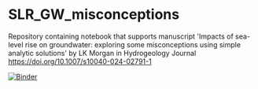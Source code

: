 # SLR_GW_misconceptions
Repository containing notebook that supports manuscript 'Impacts of sea-level rise on groundwater: exploring some misconceptions using simple analytic solutions' by LK Morgan in Hydrogeology Journal https://doi.org/10.1007/s10040-024-02791-1

[![Binder](https://mybinder.org/badge_logo.svg)](https://mybinder.org/v2/gh/lmorgan12/SLR_GW_misconceptions/main?labpath=Morgan_2024_notebook.ipynb)




